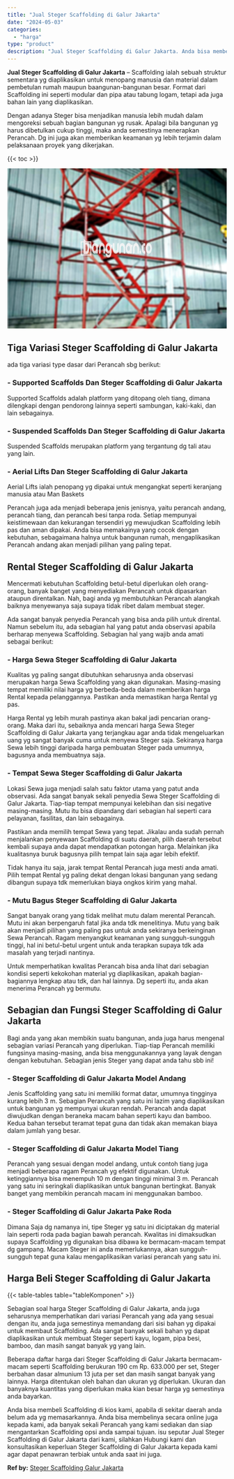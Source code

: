 ```yaml
---
title: "Jual Steger Scaffolding di Galur Jakarta"
date: "2024-05-03"
categories: 
  - "harga"
type: "product"
description: "Jual Steger Scaffolding di Galur Jakarta. Anda bisa membeli Scaffolding di kios kami, apabila di sekitar daerah anda belum ada yg memasarkannya. Anda bisa me..."
---
```


**Jual Steger Scaffolding di Galur Jakarta** – Scaffolding ialah sebuah struktur sementara yg diaplikasikan untuk menopang manusia dan material dalam pembetulan rumah maupun baangunan-bangunan besar. Format dari Scaffolding ini seperti modular dan pipa atau tabung logam, tetapi ada juga bahan lain yang diaplikasikan.

Dengan adanya Steger bisa menjadikan manusia lebih mudah dalam mengoreksi sebuah bagian bangunan yg rusak. Apalagi bila bangunan yg harus dibetulkan cukup tinggi, maka anda semestinya menerapkan Perancah. Dg ini juga akan memberikan keamanan yg lebih terjamin dalam pelaksanaan proyek yang dikerjakan.

{{< toc >}}

![Jual Steger Scaffolding di Galur Jakarta](/images/sewa-scaffolding-steger-24.png)

## Tiga Variasi Steger Scaffolding di Galur Jakarta

ada tiga variasi type dasar dari Perancah sbg berikut:

### \- Supported Scaffolds Dan Steger Scaffolding di Galur Jakarta

Supported Scaffolds adalah platform yang ditopang oleh tiang, dimana dilengkapi dengan pendorong lainnya seperti sambungan, kaki-kaki, dan lain sebagainya.

### \- Suspended Scaffolds Dan Steger Scaffolding di Galur Jakarta

Suspended Scaffolds merupakan platform yang tergantung dg tali atau yang lain.

### \- Aerial Lifts Dan Steger Scaffolding di Galur Jakarta

Aerial Lifts ialah penopang yg dipakai untuk mengangkat seperti keranjang manusia atau Man Baskets

Perancah juga ada menjadi beberapa jenis jenisnya, yaitu perancah andang, perancah tiang, dan perancah besi tanpa roda. Setiap mempunyai keistimewaan dan kekurangan tersendiri yg mewujudkan Scaffolding lebih pas dan aman dipakai. Anda bisa memakainya yang cocok dengan kebutuhan, sebagaimana halnya untuk bangunan rumah, mengaplikasikan Perancah andang akan menjadi pilihan yang paling tepat.

## Rental Steger Scaffolding di Galur Jakarta

Mencermati kebutuhan Scaffolding betul-betul diperlukan oleh orang-orang, banyak banget yang menyediakan Perancah untuk dipasarkan ataupun direntalkan. Nah, bagi anda yg membutuhkan Perancah alangkah baiknya menyewanya saja supaya tidak ribet dalam membuat steger.

Ada sangat banyak penyedia Perancah yang bisa anda pilih untuk dirental. Namun sebelum itu, ada sebagian hal yang patut anda observasi apabila berharap menyewa Scaffolding. Sebagian hal yang wajib anda amati sebagai berikut:

### \- Harga Sewa Steger Scaffolding di Galur Jakarta

Kualitas yg paling sangat dibutuhkan seharusnya anda observasi merupakan harga Sewa Scaffolding yang akan digunakan. Masing-masing tempat memiliki nilai harga yg berbeda-beda dalam memberikan harga Rental kepada pelanggannya. Pastikan anda memastikan harga Rental yg pas.

Harga Rental yg lebih murah pastinya akan bakal jadi pencarian orang-orang. Maka dari itu, sebaiknya anda mencari harga Sewa Steger Scaffolding di Galur Jakarta yang terjangkau agar anda tidak mengeluarkan uang yg sangat banyak cuma untuk menyewa Steger saja. Sekiranya harga Sewa lebih tinggi daripada harga pembuatan Steger pada umumnya, bagusnya anda membuatnya saja.

### \- Tempat Sewa Steger Scaffolding di Galur Jakarta

Lokasi Sewa juga menjadi salah satu faktor utama yang patut anda observasi. Ada sangat banyak sekali penyedia Sewa Steger Scaffolding di Galur Jakarta. Tiap-tiap tempat mempunyai kelebihan dan sisi negative masing-masing. Mutu itu bisa dipandang dari sebagian hal seperti cara pelayanan, fasilitas, dan lain sebagainya.

Pastikan anda memilih tempat Sewa yang tepat. Jikalau anda sudah pernah menjalankan penyewaan Scaffolding di suatu daerah, pilih daerah tersebut kembali supaya anda dapat mendapatkan potongan harga. Melainkan jika kualitasnya buruk bagusnya pilih tempat lain saja agar lebih efektif.

Tidak hanya itu saja, jarak tempat Rental Perancah juga mesti anda amati. Pilih tempat Rental yg paling dekat dengan lokasi bangunan yang sedang dibangun supaya tdk memerlukan biaya ongkos kirim yang mahal.

### \- Mutu Bagus Steger Scaffolding di Galur Jakarta

Sangat banyak orang yang tidak melihat mutu dalam merental Perancah. Mutu ini akan berpengaruh fatal jika anda tdk menelitinya. Mutu yang baik akan menjadi pilihan yang paling pas untuk anda sekiranya berkeinginan Sewa Perancah. Ragam menyangkut keamanan yang sungguh-sungguh tinggi, hal ini betul-betul urgent untuk anda terapkan supaya tdk ada masalah yang terjadi nantinya.

Untuk memperhatikan kwalitas Perancah bisa anda lihat dari sebagian kondisi seperti kekokohan material yg diaplikasikan, apakah bagian-bagiannya lengkap atau tdk, dan hal lainnya. Dg seperti itu, anda akan menerima Perancah yg bermutu.

## Sebagian dan Fungsi Steger Scaffolding di Galur Jakarta

Bagi anda yang akan membikin suatu bangunan, anda juga harus mengenal sebagian variasi Perancah yang diperlukan. Tiap-tiap Perancah memiliki fungsinya masing-masing, anda bisa menggunakannya yang layak dengan dengan kebutuhan. Sebagian jenis Steger yang dapat anda tahu sbb ini!

### \- Steger Scaffolding di Galur Jakarta Model Andang

Jenis Scaffolding yang satu ini memiliki format datar, umumnya tingginya kurang lebih 3 m. Sebagian Perancah yang satu ini lazim yang diaplikasikan untuk bangunan yg mempunyai ukuran rendah. Perancah anda dapat diwujudkan dengan beraneka macam bahan seperti kayu dan bamboo. Kedua bahan tersebut teramat tepat guna dan tidak akan memakan biaya dalam jumlah yang besar.

### \- Steger Scaffolding di Galur Jakarta Model Tiang

Perancah yang sesuai dengan model andang, untuk contoh tiang juga menjadi beberapa ragam Perancah yg efektif digunakan. Untuk ketinggiannya bisa menempuh 10 m dengan tinggi minimal 3 m. Perancah yang satu ini seringkali diaplikasikan untuk bangunan bertingkat. Banyak banget yang membikin perancah macam ini menggunakan bamboo.

### \- Steger Scaffolding di Galur Jakarta Pake Roda

Dimana Saja dg namanya ini, tipe Steger yg satu ini diciptakan dg material lain seperti roda pada bagian bawah perancah. Kwalitas ini dimaksudkan supaya Scaffolding yg digunakan bisa dibawa ke bermacam-macam tempat dg gampang. Macam Steger ini anda memerlukannya, akan sungguh-sungguh tepat guna kalau mengaplikasikan variasi perancah yang satu ini.

## Harga Beli Steger Scaffolding di Galur Jakarta

{{< table-tables table="tableKomponen" >}}

Sebagian soal harga Steger Scaffolding di Galur Jakarta, anda juga seharusnya memperhatikan dari variasi Perancah yang ada yang sesuai dengan itu, anda juga semestinya memandang dari sisi bahan yg dipakai untuk membaut Scaffolding. Ada sangat banyak sekali bahan yg dapat diaplikasikan untuk membuat Steger seperti kayu, logam, pipa besi, bamboo, dan masih sangat banyak yg yang lain.

Beberapa daftar harga dari Steger Scaffolding di Galur Jakarta bermacam-macam seperti Scaffolding berukuran 190 cm Rp. 633.000 per set, Steger berbahan dasar almunium 13 juta per set dan masih sangat banyak yang lainnya. Harga ditentukan oleh bahan dan ukuran yg diperlukan. Ukuran dan banyaknya kuantitas yang diperlukan maka kian besar harga yg semestinya anda bayarkan.

Anda bisa membeli Scaffolding di kios kami, apabila di sekitar daerah anda belum ada yg memasarkannya. Anda bisa membelinya secara online juga kepada kami, ada banyak sekali Perancah yang kami sediakan dan siap mengantarkan Scaffolding opsi anda sampai tujuan. isu seputar Jual Steger Scaffolding di Galur Jakarta dari kami, silahkan Hubungi kami dan konsultasikan keperluan Steger Scaffolding di Galur Jakarta kepada kami agar dapat penawran terbiak untuk anda saat ini juga.

**Ref by:** [Steger Scaffolding Galur Jakarta](https://id.wikipedia.org/wiki/Steger)
